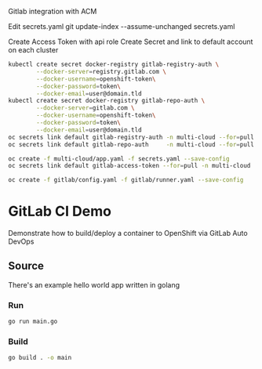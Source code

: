 Gitlab integration with ACM

Edit secrets.yaml
git update-index --assume-unchanged secrets.yaml

Create Access Token with api role
Create Secret and link to default account on each cluster
```sh
kubectl create secret docker-registry gitlab-registry-auth \
        --docker-server=registry.gitlab.com \
        --docker-username=openshift-token\
        --docker-password=token\
        --docker-email=user@domain.tld
kubectl create secret docker-registry gitlab-repo-auth \
        --docker-server=gitlab.com \
        --docker-username=openshift-token\
        --docker-password=token\
        --docker-email=user@domain.tld
oc secrets link default gitlab-registry-auth -n multi-cloud --for=pull
oc secrets link default gitlab-repo-auth     -n multi-cloud --for=pull
```
```sh
oc create -f multi-cloud/app.yaml -f secrets.yaml --save-config
oc secrets link default gitlab-access-token --for=pull -n multi-cloud
```
```sh
oc create -f gitlab/config.yaml -f gitlab/runner.yaml --save-config
```

# GitLab CI Demo

Demonstrate how to build/deploy a container to OpenShift via GitLab Auto DevOps

## Source

There's an example hello world app written in golang

### Run

```sh
go run main.go
```

### Build

```sh
go build . -o main
```
